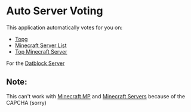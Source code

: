 # Auto Server Voting
This application automatically votes for you on:
- [Topg](https://topg.org/Minecraft/in-606527)
- [Minecraft Server List](https://minecraft-server-list.com/server/453566/vote/)
- [Top Minecraft Server](https://topminecraftservers.org/server/4135)

For the [Datblock Server](https://help.datblock.com/#/general?id=vote)

## Note: 
This can't work with [Minecraft MP](https://minecraft-mp.com/server/201496/vote/) and [Minecraft Servers](https://minecraftservers.org/vote/509303) because of the CAPCHA (sorry)